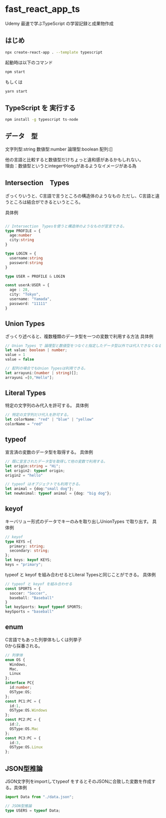 # fast_react_app_ts

Udemy 最速で学ぶTypeScript の学習記録と成果物作成

## はじめ

```bash
npx create-react-app . --template typescript
```

起動時は以下のコマンド

```bash
npm start
```

もしくは

```bash
yarn start
```

## TypeScript を 実行する

```bash
npm install -g typescript ts-node
```

## データ　型

文字列型:string
数値型:number
論理型:boolean
配列:[]

他の言語と比較すると数値型だけちょっと違和感があるかもしれない。  
理由：数値型というとintegerやlongがあるようなイメージがある為

## Intersection　Types

ざっくりいうと、C言語で言うところの構造体のようなもの
ただし、C言語と違うところは結合ができるというところ。

具体例

```ts

// Intersection　Typesを使うと構造体のようなものが宣言できる。
type PROFILE = {
  age:number
  city:string
}

type LOGIN = {
  username:string
  password:string
}

type USER = PROFILE & LOGIN

const userA:USER = {
  age : 28,
  city: "Tokyo",
  username: "Yamada",
  password: "11111"
}

```

## Union Types

ざっくり述べると、複数種類のデータ型を一つの変数で利用する方法
具体例

```ts
// Union Types で 論理型と数値型をつなぐと指定したデータ型以外では代入できなくなる。
let value: boolean | number;
value = 1
value = false

// 配列の場合でもUnion Typesは利用できる。
let arrayuni:(number | string)[];
arrayuni =[0,"Hello"];

```

## Literal Types

特定の文字列のみ代入を許可する。
具体例

```ts
// 特定の文字列だけ代入を許可する。
let colorName: "red" | "blue" | "yellow"
colorName = "red"

```

## typeof

宣言済の変数のデータ型を取得する。
具体例

```ts
// 既に宣言されたデータ型を取得して他の変数で利用する。
let origin:string = "Hi";
let origin2: typeof origin;
origin2 = "hello"

// typeof はオブジェクトでも利用できる。
let animal = {dog:"small dog"};
let newAnimal: typeof animal = {dog: "big dog"};

```

## keyof

キーバリュー形式のデータでキーのみを取り出しUnionTypes で取り出す。
具体例

```ts
// keyof
type KEYS ={
  primary: string;
  secondary: string;
};
let keys: keyof KEYS;
keys = "primary";
```

typeof と keyof を組み合わせるとLiteral Typesと同じことができる。
具体例

```ts
// typeof と keyof を組み合わせる
const SPORTS = {
  soccer: "Soccer",
  baseball: "Baseball"
}
let keySports: keyof typeof SPORTS;
keySports = "baseball"

```

## enum

C言語でもあった列挙体もしくは列挙子  
0から採番される。

```ts
// 列挙体
enum OS {
  Windows,
  Mac,
  Linux
};
interface PC{
  id:number;
  OSType:OS;
};
const PC1:PC = {
  id:1,
  OSType:OS.Windows
};
const PC2:PC = {
  id:2,
  OSType:OS.Mac
};
const PC3:PC = {
  id:3,
  OSType:OS.Linux
};
```

## JSON型推論

JSON文字列をimportしてtypeof をするとそのJSONに合致した変数を作成する。具体例

```ts
import Data from "./data.json";

// JSON型推論
type USERS = typeof Data;

```

